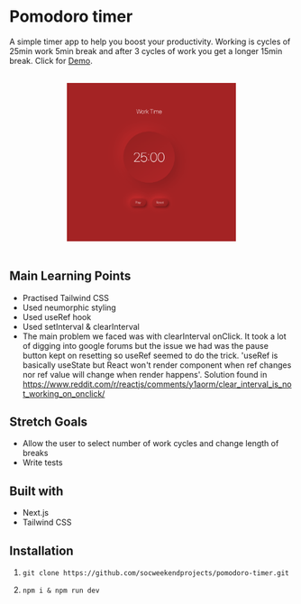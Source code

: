 # Pomodoro timer 
A simple timer app to help you boost your productivity. Working is cycles of 25min work 5min break and after 3 cycles of work you get a longer 15min break. 
Click for [Demo](https://pomodoro-app1.netlify.app/).
<br><br>
<div align="center">
<img src='./public/Pomodoro Timer Screenshot.png' width=300px>
</div>

<br>

<h2> Main Learning Points</h2>

- Practised Tailwind CSS
- Used neumorphic styling
- Used useRef hook
- Used setInterval & clearInterval
- The main problem we faced was with clearInterval onClick. It took a lot of digging into google forums but the issue we had was the pause button kept on resetting so useRef seemed to do the trick. 'useRef is basically useState but React won't render component when ref changes nor ref value will change when render happens'. 
Solution found in https://www.reddit.com/r/reactjs/comments/y1aorm/clear_interval_is_not_working_on_onclick/

<h2> Stretch Goals</h2>

- Allow the user to select number of work cycles and change length of breaks
- Write tests

<h2> Built with</h2>

- Next.js
- Tailwind CSS

<h2> Installation</h2>

1.  `git clone https://github.com/socweekendprojects/pomodoro-timer.git`

2. <code>npm i & npm run dev</code>



